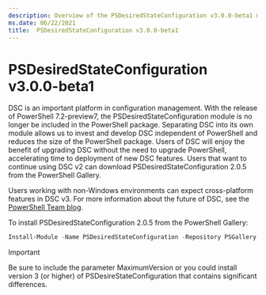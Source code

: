 ```yaml
---
description: Overview of the PSDesiredStateConfiguration v3.0.0-beta1 module.
ms.date: 06/22/2021
title:  PSDesiredStateConfiguration v3.0.0-beta1
---
```

# PSDesiredStateConfiguration v3.0.0-beta1

DSC is an important platform in configuration management. With the release of PowerShell
7.2-preview7, the PSDesiredStateConfiguration module is no longer be included in the PowerShell
package. Separating DSC into its own module allows us to invest and develop DSC independent of
PowerShell and reduces the size of the PowerShell package. Users of DSC will enjoy the benefit of
upgrading DSC without the need to upgrade PowerShell, accelerating time to deployment of new DSC
features. Users that want to continue using DSC v2 can download PSDesiredStateConfiguration 2.0.5
from the PowerShell Gallery.

Users working with non-Windows environments can expect cross-platform features in DSC v3. For more
information about the future of DSC, see the
[PowerShell Team blog](https://devblogs.microsoft.com/powershell/powershell-team-2021-investments/#dsc-for-powershell-7).

To install PSDesiredStateConfiguration 2.0.5 from the PowerShell Gallery:

```powershell
Install-Module -Name PSDesiredStateConfiguration -Repository PSGallery -MaximumVersion 2.99
```

> [!IMPORTANT]
> Be sure to include the parameter MaximumVersion or you could install version 3 (or higher) of
> PSDesireStateConfiguration that contains significant differences.

